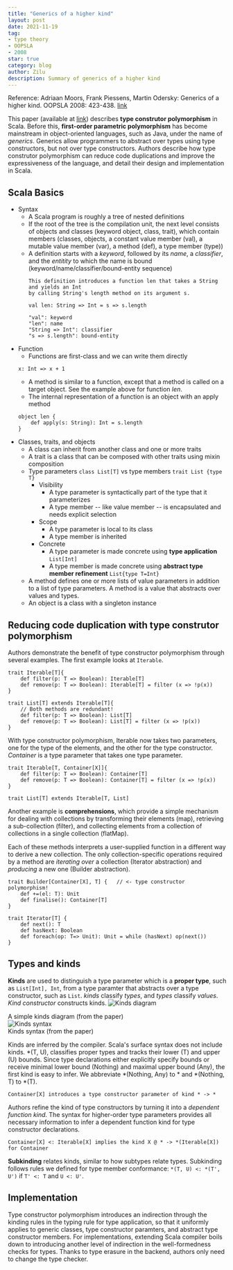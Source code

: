 ```yaml
---
title: "Generics of a higher kind"
layout: post
date: 2021-11-19
tag:
- type theory
- OOPSLA
- 2008
star: true
category: blog
author: Zilu
description: Summary of generics of a higher kind
---
```

Reference: Adriaan Moors, Frank Piessens, Martin Odersky:
Generics of a higher kind. OOPSLA 2008: 423-438. [link]

This paper (available at [link]) describes **type construtor polymorphism** in Scala. Before this, **first-order parametric polymorphism** has become mainstream in object-oriented languages, such as Java, under the name of *generics*. Generics allow programmers to abstract over types using type constructors, but not over type constructors. Authors describe how type construtor polymorphism can reduce code duplications and improve the expressiveness of the language, and detail their design and implementation in Scala.

## Scala Basics
- Syntax
  - A Scala program is roughly a tree of nested definitions
  - If the root of the tree is the compilation unit, the next level consists of objects and classes (keyword object, class, trait), which contain members (classes, objects, a constant value member (val), a mutable value member (var), a method (def), a type member (type))
  - A definition starts with a *keyword*, followed by its *name*, a *classifier*, and the *entitity* to which the name is bound (keyword/name/classifier/bound-entity sequence)
    ```
    This definition introduces a function len that takes a String and yields an Int 
    by calling String's length method on its argument s.

    val len: String => Int = s => s.length

    "val": keyword
    "len": name
    "String => Int": classifier
    "s => s.length": bound-entity
    ```
- Function
  - Functions are first-class and we can write them directly
  ```
  x: Int => x + 1
  ```
  - A method is similar to a function, except that a method is called on a target object. See the example above for function *len*.  
  - The internal representation of a function is an object with an apply method
  ```
  object len {
      def apply(s: String): Int = s.length
  }
  ```
- Classes, traits, and objects
  - A class can inherit from another class and one or more traits
  - A trait is a class that can be composed with other traits using mixin composition
  - Type parameters `class List[T]` vs type members `trait List {type T}`
    - Visibility
      - A type parameter is syntactically part of the type that it parameterizes
      - A type member -- like value member -- is encapsulated and needs explicit selection
    - Scope
      - A type parameter is local to its class
      - A type member is inherited
    - Concrete
      - A type parameter is made concrete using **type application**
        `List[Int]`
      - A type member is made concrete using **abstract type member refinement**
        `List{type T=Int}`
  - A method defines one or more lists of value parameters in addition to a list of type parameters. A method is a value that abstracts over values and types.
  - An object is a class with a singleton instance
  
## Reducing code duplication with type construtor polymorphism
Authors demonstrate the benefit of type constructor polymorphism through several examples. The first example looks at `Iterable`.
```
trait Iterable[T]{
    def filter(p: T => Boolean): Iterable[T]
    def remove(p: T => Boolean): Iterable[T] = filter (x => !p(x))
}

trait List[T] extends Iterable[T]{
    // Both methods are redundant! 
    def filter(p: T => Boolean): List[T]
    def remove(p: T => Boolean): List[T] = filter (x => !p(x))
}
```
With type constructor polymorphism, Iterable now takes two parameters,
one for the type of the elements, and the other for the type constructor. *Container* is a type parameter that takes one type parameter.
```
trait Iterable[T, Container[X]]{
    def filter(p: T => Boolean): Container[T]
    def remove(p: T => Boolean): Container[T] = filter (x => !p(x))
}

trait List[T] extends Iterable[T, List]
```
Another example is **comprehensions**, which provide a simple mechanism for dealing with collections by transforming their elements (map), retrieving a sub-collection (filter), and collecting elements from a collection of collections in a single collection (flatMap). 

Each of these methods interprets a user-supplied function in a different way to derive a new collection. The only collection-specific operations required by a method are *iterating over* a collection (Iterator abstraction) and *producing* a new one (Builder abstraction).
```
trait Builder[Container[X], T] {   // <- type constructor polymorphism!
    def +=(el: T): Unit
    def finalise(): Container[T]
}

trait Iterator[T] {
    def next(): T
    def hasNext: Boolean
    def foreach(op: T=> Unit): Unit = while (hasNext) op(next())
}
```

## Types and kinds
**Kinds** are used to distinguish a type parameter which is a **proper type**, such as `List[Int], Int`, from a type paramter that abstracts over a type constructor, such as `List`. *kinds* classify *types*, and *types* classify *values*. *Kind constructor* constructs kinds.
<img class="image" src="{{ site.url }}/assets/images/blog/kinds/kinds-diagram.png" alt="Kinds diagram">
<figcaption class="caption">A simple kinds diagram (from the paper)</figcaption>
<img class="image" src="{{ site.url }}/assets/images/blog/kinds/kinds-syntax.png" alt="Kinds syntax">
<figcaption class="caption">Kinds syntax (from the paper)</figcaption>

Kinds are inferred by the compiler. Scala's surface syntax does not include kinds. *(T, U), classifies proper types and tracks their lower (T) and upper (U) bounds. Since type declarations either explicitly specify bounds or receive minimal lower bound (Nothing) and maximal upper bound (Any), the first kind is easy to infer. We abbreviate 
*(Nothing, Any) to * and *(Nothing, T) to *(T).
```
Container[X] introduces a type constructor parameter of kind * -> *
```

Authors refine the kind of type constructors by turning it into a *dependent function kind*. The syntax for higher-order type parameters provides all necessary information to infer a dependent function kind for type constructor declarations. 
```
Container[X] <: Iterable[X] implies the kind X @ * -> *(Iterable[X]) for Container
```

**Subkinding** relates kinds, similar to how subtypes relate types. Subkinding follows rules we defined for type member conformance:
    `*(T, U) <: *(T', U')` if `T' <: T` and `U <: U'`.

## Implementation
Type constructor polymorphism introduces an indirection through the kinding rules in the typing rule for type application, so that it uniformly applies to generic classes, type constructor paramters, and abstract type constructor members. For implementations, extending Scala compiler boils down to introducing another level of indirection in the well-formedness checks for types. Thanks to type erasure in the backend, authors only need to change the type checker.


[link]: https://adriaanm.github.io/files/higher.pdf
